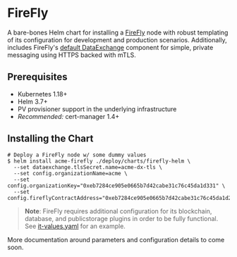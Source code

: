 # FireFly

A bare-bones Helm chart for installing a [FireFly](https://github.com/hyperledger/firefly) node with robust templating of its configuration
for development and production scenarios. Additionally, includes FireFly's [default DataExchange](https://github.com/hyperledger/firefly-dataexchange-https) component
for simple, private messaging using HTTPS backed with mTLS.

## Prerequisites

* Kubernetes 1.18+
* Helm 3.7+
* PV provisioner support in the underlying infrastructure
* _Recommended:_ cert-manager 1.4+

## Installing the Chart

```shell
# Deploy a FireFly node w/ some dummy values
$ helm install acme-firefly ./deploy/charts/firefly-helm \
  --set dataexchange.tlsSecret.name=acme-dx-tls \
  --set config.organizationName=acme \
  --set config.organizationKey="0xeb7284ce905e0665b7d42cabe31c76c45da1d331" \
  --set config.fireflyContractAddress="0xeb7284ce905e0665b7d42cabe31c76c45da1d254"
```

> **Note**: FireFly requires additional configuration for its blockchain, database, and publicstorage plugins in order to be fully functional. See [it-values.yaml](ci/it-values.yaml) for an example.

More documentation around parameters and configuration details to come soon.
